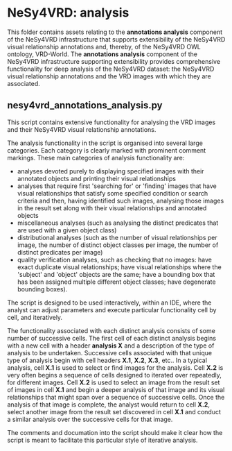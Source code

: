 # NeSy4VRD: analysis

This folder contains assets relating to the **annotations analysis** component of the NeSy4VRD infrastructure that supports extensibility of the NeSy4VRD visual relationship annotations and, thereby, of the NeSy4VRD OWL ontology, VRD-World. The **annotations analysis** component of the NeSy4VRD infrastructure supporting extensibility provides comprehensive functionality for deep analysis of the NeSy4VRD dataset: the NeSy4VRD visual relationship annotations and the VRD images with which they are associated.

## nesy4vrd_annotations_analysis.py

This script contains extensive functionality for analysing the VRD images and their NeSy4VRD visual relationship annotations.

The analysis functionality in the script is organised into several large categories. Each category is clearly marked with prominent comment markings. These main categories of analysis functionality are:
* analyses devoted purely to displaying specified images with their annotated objects and printing their visual relationships
* analyses that require first 'searching for' or 'finding' images that have visual relationships that satisfy some specified condition or search criteria and then, having identified such images, analysing those images in the result set along with their visual relationships and annotated objects
* miscellaneous analyses (such as analysing the distinct predicates that are used with a given object class)
* distributional analyses (such as the number of visual relationships per image, the number of distinct object classes per image, the number of distinct predicates per image)
* quality verification analyses, such as checking that no images: have exact duplicate visual relationships; have visual relationships where the 'subject' and 'object' objects are the same; have a bounding box that has been assigned multiple different object classes; have degenerate bounding boxes).

The script is designed to be used interactively, within an IDE, where the analyst can adjust parameters and execute particular functionality cell by cell, and iteratively.

The functionality associated with each distinct analysis consists of some number of successive cells. The first cell of each distinct analysis begins with a new cell with a header **analysis X** and a description of the type of analysis to be undertaken. Successive cells associated with that unique type of analysis begin with cell headers **X.1**, **X.2**, **X.3**, etc..  In a typical analysis, cell **X.1** is used to select or find images for the analysis. Cell **X.2** is very often begins a sequence of cells designed to iterated over repeatedly, for different images. Cell **X.2** is used to select an image from the result set of images in cell **X.1** and begin a deeper analysis of that image and its visual relationships that might span over a sequence of successive cells. Once the analysis of that image is complete, the analyst would return to cell **X.2**, select another image from the result set discovered in cell **X.1** and conduct a similar analysis over the successive cells for that image.

The comments and documation into the script should make it clear how the script is meant to facilitate this particular style of iterative analysis.


